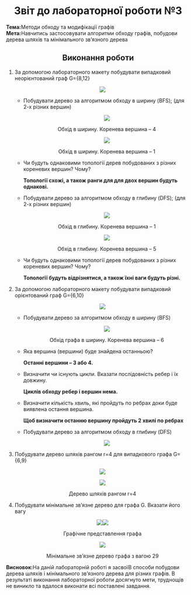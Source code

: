 <h1 align="center">Звіт до лабораторної роботи №3</h1>
<strong>Тема:</strong>Методи обходу та модифікації графів <br>
<strong>Мета:</strong>Навчитись застосовувати алгоритми обходу графів, побудови дерева шляхів та мінімального зв’язного дерева
<h2 align="center"> Виконання роботи </h2>
<ol>
<li>За допомогою лабораторного макету побудувати випадковий неорієнтований граф G={8,12}</li>
<p align="center"><img src="https://github.com/Dima19876/Makarukha_lab_TOTM_2020/blob/master/LAB3/1.jpg"></p>
<ul><li>Побудувати дерево за алгоритмом обходу в ширину (BFS); (для 2-х різних вершин)</li>
  <p align="center"><img src="https://github.com/Dima19876/Makarukha_lab_TOTM_2020/blob/master/LAB3/2.jpg"></p><p align="center">Обхід в ширину. Коренева вершина – 4</p>
  <p align="center"><img src="https://github.com/Dima19876/Makarukha_lab_TOTM_2020/blob/master/LAB3/3.jpg"></p><p align="center"> <p align="center">Обхід в ширину. Коренева вершина – 1</p>
 <li>Чи будуть однаковими топології дерев побудованих з різних кореневих вершин? Чому?  <p><b>Топології схожі, а також ранги для для двох вершин будуть однакові.</b></p></li>
 <li>Побудувати дерево за алгоритмом обходу в глибину (DFS); (для 2-х різних вершин)
 <p align="center"><img src="https://github.com/Dima19876/Makarukha_lab_TOTM_2020/blob/master/LAB3/4.jpg"></p><p align="center">Обхід в глибину. Коренева вершина – 1</p>
   <p align="center"><img src="https://github.com/Dima19876/Makarukha_lab_TOTM_2020/blob/master/LAB3/5.jpg"></p> <p align="center">Обхід в глибину. Коренева вершина – 5</p>
  </li>
  <li>Чи будуть однаковими топології дерев побудованих з різних кореневих вершин? Чому? <p><b>Топології будуть відрізнятися, а також їхні ваги будуть різні.</b></p></li>
 </ul>
  <li>За допомогою лабораторного макету побудувати випадковий орієнтований граф G={6,10}
    <p align="center"><img src="https://github.com/Dima19876/Makarukha_lab_TOTM_2020/blob/master/LAB3/7.jpg"></p>
  </li>
  <ul>
    <li>Побудувати дерево за алгоритмом обходу в ширину (BFS) <p align="center"><img src="https://github.com/Dima19876/Makarukha_lab_TOTM_2020/blob/master/LAB3/8.jpg"></p><p align="center">Обхід графа в ширину. Коренева вершина – 6</p></li>
    <li>Яка вершина (вершини) буде знайдена останньою? <p><b>Останні вершини – 3 або 4.</b></p></li>
  <li>Визначити чи існують цикли. Вказати послідовність ребер і їх довжину. <p><b>Циклів обходу ребер і вершин нема.</b></p></li>
    <li>Визначити кількість хвиль, які пройдуть по ребрах доки буде виявлена остання вершина. <p><b>Щоб визначити останню вершину пройдуть 2 хвилі по ребрах</b></p></li>
    <li>Побудувати дерево за алгоритмом обходу в глибину (DFS)<p align="center"><img src="https://github.com/Dima19876/Makarukha_lab_TOTM_2020/blob/master/LAB3/9.jpg"></p></li>
    </ul>
  <li>Побудувати дерево шляхів рангом r=4 для випадкового графа G={6,9} <p align="center"><img src="https://github.com/Dima19876/Makarukha_lab_TOTM_2020/blob/master/LAB3/10.jpg"></p> <p align="center"><img src="https://github.com/Dima19876/Makarukha_lab_TOTM_2020/blob/master/LAB3/11.jpg"></p> <p align="center">Дерево шляхів рангом r=4</p></li>
  <li>Побудувати мінімальне зв’язне дерево для графа G. Вказати його вагу 
    <p align="center"><img src="https://github.com/Dima19876/Makarukha_lab_TOTM_2020/blob/master/LAB3/12.jpg"><img src="https://github.com/OlhaBabii/Babii_TR31_TOTM2020/blob/master/LAB3/11.jpg"></p> <p align="center">Графічне представлення графа</p> <p align="center"> <img src="https://github.com/Dima19876/Makarukha_lab_TOTM_2020/blob/master/LAB3/14.jpg"> </p> <p align="center">Мінімальне зв’язне дерево графа з вагою 29</p>
  </li>
</ol>
<strong>Висновок:</strong>На даній лабораторній роботі я засвоїВ способи побудови дерева шляхів і мінімального зв’язного дерева для різних графів.  В результаті виконання лабораторної роботи досягнуто мети, труднощів не виникло та вдалося виконати всі поставлені завдання.


